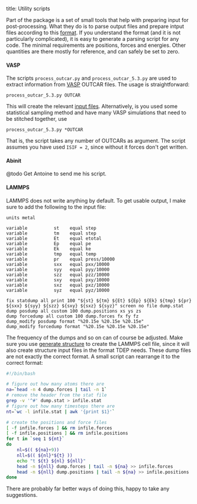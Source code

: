 title: Utility scripts

Part of the package is a set of small tools that help with preparing input for post-processing. What they do is to parse output files and prepare intput files according to this [format](files.html). If you understand the format (and it is not particularly complicated), it is easy to generate a parsing script for any code. The minimal requirements are positions, forces and energies. Other quantities are there mostly for reference, and can safely be set to zero.

#### VASP

The scripts `process_outcar.py` and `process_outcar_5.3.py` are used to extract information from [VASP](https://www.vasp.at) OUTCAR files. The usage is straightforward:

```
process_outcar_5.3.py OUTCAR
```

This will create the relevant [input files](files.hmtl). Alternatively, is you used some statistical sampling method and have many VASP simulations that need to be stitched together, use

```
process_outcar_5.3.py *OUTCAR
```

That is, the script takes any number of OUTCARs as argument. The script assumes you have used `ISIF = 2`, since without it forces don't get written.

#### Abinit

@todo Get Antoine to send me his script.

#### LAMMPS

LAMMPS does not write anything by default. To get usable output, I make sure to add the following to the input file:

```
units metal

variable          st    equal step
variable          tm    equal step
variable          Et    equal etotal
variable          Ep    equal pe
variable          Ek    equal ke
variable          tmp   equal temp
variable          pr    equal press/10000
variable          sxx   equal pxx/10000
variable          syy   equal pyy/10000
variable          szz   equal pzz/10000
variable          sxy   equal pxy/10000
variable          sxz   equal pxz/10000
variable          syz   equal pyz/10000

fix statdump all print 100 "${st} ${tm} ${Et} ${Ep} ${Ek} ${tmp} ${pr} ${sxx} ${syy} ${szz} ${sxy} ${sxz} ${syz}" screen no file dump.stat
dump posdump all custom 100 dump.positions xs ys zs
dump forcedump all custom 100 dump.forces fx fy fz
dump_modify posdump format "%20.15e %20.15e %20.15e"
dump_modify forcedump format "%20.15e %20.15e %20.15e"
```

The frequency of the dumps and so on can of course be adjusted. Make sure you use [generate structure](../program/generate_structure.html) to create the LAMMPS cell file, since it will also create structure input files in the format TDEP needs. These dump files are not exactly the correct format. A small script can rearrange it to the correct format:

```bash
#!/bin/bash

# figure out how many atoms there are
na=`head -n 4 dump.forces | tail -n 1`
# remove the header from the stat file
grep -v '^#' dump.stat > infile.stat
# figure out how many timesteps there are
nt=`wc -l infile.stat | awk '{print $1}'`

# create the positions and force files
[ -f infile.forces ] && rm infile.forces
[ -f infile.positions ] && rm infile.positions
for t in `seq 1 ${nt}`
do
    nl=$(( ${na}+9))
    nll=$(( ${nl}*${t} ))
    echo "t ${t} ${nl} ${nll}"
    head -n ${nll} dump.forces | tail -n ${na} >> infile.forces
    head -n ${nll} dump.positions | tail -n ${na} >> infile.positions
done
```

There are probably far better ways of doing this, happy to take any suggestions.
